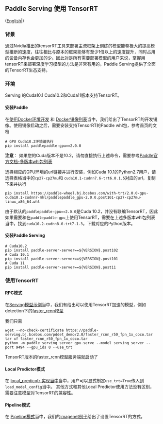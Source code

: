## Paddle Serving 使用 TensorRT

([English](./TENSOR)|)

### 背景

通过Nvidia推出的tensorRT工具来部署主流框架上训练的模型能够极大的提高模型推断的速度，往往相比与原本的框架能够有至少1倍以上的速度提升，同时占用的设备内存也会更加的少。因此对是所有需要部署模型的用户来说，掌握用tensorRT来部署深度学习模型的方法是非常有用的。Paddle Serving提供了全面的TensorRT生态支持。

### 环境

Serving 的Cuda10.1 Cuda10.2和Cuda11版本支持TensorRT。

#### 安装Paddle

在[使用Docker环境开发](./RUN_IN_DOCKER_CN.md) 和 [Docker镜像列表](./DOCKER_IMAGES_CN.md)当中，我们给出了TensorRT的开发镜像。使用镜像启动之后，需要安装支持TensorRT的Paddle whl包，参考首页的文档

```
# GPU Cuda10.2环境请执行
pip install paddlepaddle-gpu==2.0.0
```

**注意**： 如果您的Cuda版本不是10.2，请勿直接执行上述命令，需要参考[Paddle官方文档-多版本whl包列表
](https://www.paddlepaddle.org.cn/documentation/docs/zh/install/Tables.html#whl-release)

选择相应的GPU环境的url链接并进行安装，例如Cuda 10.1的Python2.7用户，请选择表格当中的`cp27-cp27mu`和
`cuda10.1-cudnn7.6-trt6.0.1.5`对应的url，复制下来并执行
```
pip install https://paddle-wheel.bj.bcebos.com/with-trt/2.0.0-gpu-cuda10.1-cudnn7-mkl/paddlepaddle_gpu-2.0.0.post101-cp27-cp27mu-linux_x86_64.whl
```
由于默认的`paddlepaddle-gpu==2.0.0`是Cuda 10.2，并没有联编TensorRT，因此如果需要和在`paddlepaddle-gpu`上使用TensorRT，需要在上述多版本whl包列表当中，找到`cuda10.2-cudnn8.0-trt7.1.3`，下载对应的Python版本。


#### 安装Paddle Serving
```
# Cuda10.2
pip install paddle-server-server==${VERSION}.post102
# Cuda 10.1
pip install paddle-server-server==${VERSION}.post101
# Cuda 11
pip install paddle-server-server==${VERSION}.post11
```

### 使用TensorRT

#### RPC模式

在[Serving模型示例](../python/examples)当中，我们有给出可以使用TensorRT加速的模型，例如detection下的[faster_rcnn模型](python/examples/detection/faster_rcnn_r50_fpn_1x_coco)

我们只需
```
wget --no-check-certificate https://paddle-serving.bj.bcebos.com/pddet_demo/2.0/faster_rcnn_r50_fpn_1x_coco.tar
tar xf faster_rcnn_r50_fpn_1x_coco.tar
python -m paddle_serving_server_gpu.serve --model serving_server --port 9494 --gpu_ids 0 --use_trt
```
TensorRT版本的faster_rcnn模型服务端就启动了


#### Local Predictor模式

在 [local_predicotr 实现当中](../python/paddle_serving_app/local_predict.py#L52)当中，用户可以显式制定`use_trt=True`传入到`load_model_config`当中。
其他方式和其他Local Predictor使用方法没有区别，需要注意模型对TensorRT的兼容性。

#### Pipeline模式

在 [Pipeline模式](./PIPELINE_SERVING_CN.md)当中，我们的[imagenet例子](../python/examples/pipeline/imagenet/config.yml#L23)给出了设置TensorRT的方式。


